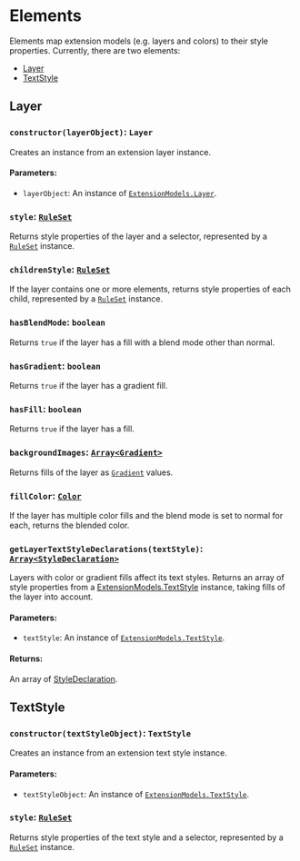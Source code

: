 # Elements

Elements map extension models (e.g. layers and colors) to their style properties. Currently, there are two elements:

- [Layer](./elements.md#layer)
- [TextStyle](./elements.md#textstyle)

## Layer

### `constructor(layerObject)`: `Layer`
Creates an instance from an extension layer instance.

#### Parameters:
- `layerObject`: An instance of [`ExtensionModels.Layer`](https://github.com/zeplin/zeplin-extension-documentation/blob/master/model/layer.md).

### `style`: [`RuleSet`](./ruleSet.md)
Returns style properties of the layer and a selector, represented by a [`RuleSet`](./ruleSet.md) instance.

### `childrenStyle`: [`RuleSet`](./ruleSet.md)
If the layer contains one or more elements, returns style properties of each child, represented by a [`RuleSet`](./ruleSet.md) instance.

### `hasBlendMode`: `boolean`
Returns `true` if the layer has a fill with a blend mode other than normal.

### `hasGradient`: `boolean`
Returns `true` if the layer has a gradient fill.

### `hasFill`: `boolean`
Returns `true` if the layer has a fill.

### `backgroundImages`: [`Array<Gradient>`]()
Returns fills of the layer as [`Gradient`](./values.md#gradient) values.

### `fillColor`: [`Color`]()
If the layer has multiple color fills and the blend mode is set to normal for each, returns the blended color.

### `getLayerTextStyleDeclarations(textStyle)`: [`Array<StyleDeclaration>`](./declarations.md#styledeclaration)
Layers with color or gradient fills affect its text styles. Returns an array of style properties from a [ExtensionModels.TextStyle](https://github.com/zeplin/zeplin-extension-documentation/blob/master/model/textStyle.md) instance, taking fills of the layer into account.

#### Parameters:
- `textStyle`: An instance of [`ExtensionModels.TextStyle`](https://github.com/zeplin/zeplin-extension-documentation/blob/master/model/textStyle.md).

#### Returns:
An array of [StyleDeclaration](./declarations.md#styleDeclaration).

## TextStyle

### `constructor(textStyleObject)`: `TextStyle`
Creates an instance from an extension text style instance.

#### Parameters:
- `textStyleObject`: An instance of [`ExtensionModels.TextStyle`](https://github.com/zeplin/zeplin-extension-documentation/blob/master/model/textStyle.md).

### `style`: [`RuleSet`](./ruleSet.md)
Returns style properties of the text style and a selector, represented by a [`RuleSet`](./ruleSet.md) instance.
